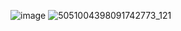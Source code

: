 ![image](https://github.com/user-attachments/assets/42d05412-43ff-4cef-bc5c-2bbd46b3cd41)
![5051004398091742773_121](https://github.com/user-attachments/assets/32582249-4b92-4bab-9681-4fad0a86ebaf)
